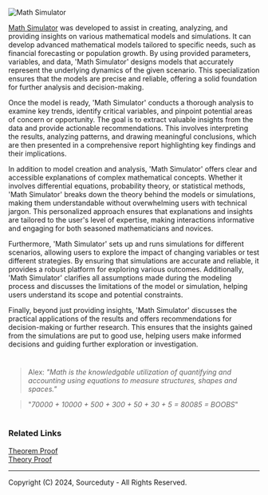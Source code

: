 ![Math Simulator](https://github.com/sourceduty/Math_Simulator/assets/123030236/dfa43e21-85d9-476c-8caf-57e873fbfe75)

[Math Simulator](https://chatgpt.com/g/g-zTaJwyddy-math-simulator) was developed to assist in creating, analyzing, and providing insights on various mathematical models and simulations. It can develop advanced mathematical models tailored to specific needs, such as financial forecasting or population growth. By using provided parameters, variables, and data, 'Math Simulator' designs models that accurately represent the underlying dynamics of the given scenario. This specialization ensures that the models are precise and reliable, offering a solid foundation for further analysis and decision-making.

Once the model is ready, 'Math Simulator' conducts a thorough analysis to examine key trends, identify critical variables, and pinpoint potential areas of concern or opportunity. The goal is to extract valuable insights from the data and provide actionable recommendations. This involves interpreting the results, analyzing patterns, and drawing meaningful conclusions, which are then presented in a comprehensive report highlighting key findings and their implications.

In addition to model creation and analysis, 'Math Simulator' offers clear and accessible explanations of complex mathematical concepts. Whether it involves differential equations, probability theory, or statistical methods, 'Math Simulator' breaks down the theory behind the models or simulations, making them understandable without overwhelming users with technical jargon. This personalized approach ensures that explanations and insights are tailored to the user's level of expertise, making interactions informative and engaging for both seasoned mathematicians and novices.

Furthermore, 'Math Simulator' sets up and runs simulations for different scenarios, allowing users to explore the impact of changing variables or test different strategies. By ensuring that simulations are accurate and reliable, it provides a robust platform for exploring various outcomes. Additionally, 'Math Simulator' clarifies all assumptions made during the modeling process and discusses the limitations of the model or simulation, helping users understand its scope and potential constraints.

Finally, beyond just providing insights, 'Math Simulator' discusses the practical applications of the results and offers recommendations for decision-making or further research. This ensures that the insights gained from the simulations are put to good use, helping users make informed decisions and guiding further exploration or investigation.

#

> Alex: *"Math is the knowledgable utilization of quantifying and accounting using equations to measure structures, shapes and spaces."*

> "*70000 + 10000 + 500 + 300 + 50 + 30 + 5 = 80085 = BOOBS*"

#
### Related Links

[Theorem Proof](https://github.com/sourceduty/Theorem_Proof)
<br>
[Theory Proof](https://github.com/sourceduty/Theory_Proof)

***
Copyright (C) 2024, Sourceduty - All Rights Reserved.
